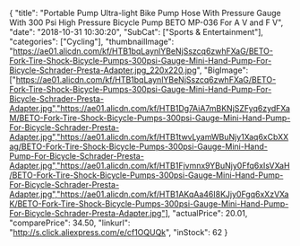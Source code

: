 {
	"title": "Portable Pump Ultra-light Bike Pump Hose With Pressure Gauge With 300 Psi High Pressure Bicycle Pump BETO MP-036 For A V and F V",
	"date": "2018-10-31 10:30:20",
	"SubCat": ["Sports & Entertainment"],
	"categories": ["Cycling"],
	"thumbnailImage": "https://ae01.alicdn.com/kf/HTB1bqLaynlYBeNjSszcq6zwhFXaG/BETO-Fork-Tire-Shock-Bicycle-Pumps-300psi-Gauge-Mini-Hand-Pump-For-Bicycle-Schrader-Presta-Adapter.jpg_220x220.jpg",
	"BigImage": ["https://ae01.alicdn.com/kf/HTB1bqLaynlYBeNjSszcq6zwhFXaG/BETO-Fork-Tire-Shock-Bicycle-Pumps-300psi-Gauge-Mini-Hand-Pump-For-Bicycle-Schrader-Presta-Adapter.jpg","https://ae01.alicdn.com/kf/HTB1Dg7AiA7mBKNjSZFyq6zydFXaM/BETO-Fork-Tire-Shock-Bicycle-Pumps-300psi-Gauge-Mini-Hand-Pump-For-Bicycle-Schrader-Presta-Adapter.jpg","https://ae01.alicdn.com/kf/HTB1twvLyamWBuNjy1Xaq6xCbXXag/BETO-Fork-Tire-Shock-Bicycle-Pumps-300psi-Gauge-Mini-Hand-Pump-For-Bicycle-Schrader-Presta-Adapter.jpg","https://ae01.alicdn.com/kf/HTB1Fjvmnx9YBuNjy0Ffq6xIsVXaH/BETO-Fork-Tire-Shock-Bicycle-Pumps-300psi-Gauge-Mini-Hand-Pump-For-Bicycle-Schrader-Presta-Adapter.jpg","https://ae01.alicdn.com/kf/HTB1AKqAa46I8KJjy0Fgq6xXzVXaK/BETO-Fork-Tire-Shock-Bicycle-Pumps-300psi-Gauge-Mini-Hand-Pump-For-Bicycle-Schrader-Presta-Adapter.jpg"],
	"actualPrice": 20.01,
	"comparePrice": 34.50,
	"linkurl": "http://s.click.aliexpress.com/e/cf1OQUQk",
	"inStock": 62
}
